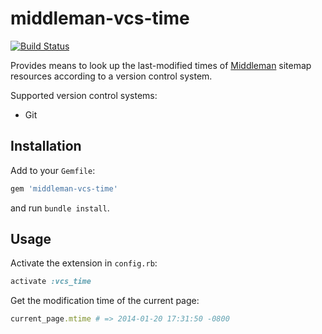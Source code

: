 # middleman-vcs-time

[![Build Status](https://travis-ci.org/AndrewKvalheim/middleman-vcs-time.png?branch=master)](https://travis-ci.org/AndrewKvalheim/middleman-vcs-time)

Provides means to look up the last-modified times of [Middleman][] sitemap
resources according to a version control system.

Supported version control systems:

  - Git

## Installation

Add to your `Gemfile`:

```ruby
gem 'middleman-vcs-time'
```

and run `bundle install`.

## Usage

Activate the extension in `config.rb`:

```ruby
activate :vcs_time
```

Get the modification time of the current page:

```ruby
current_page.mtime # => 2014-01-20 17:31:50 -0800
```


  [middleman]: http://middlemanapp.com/

